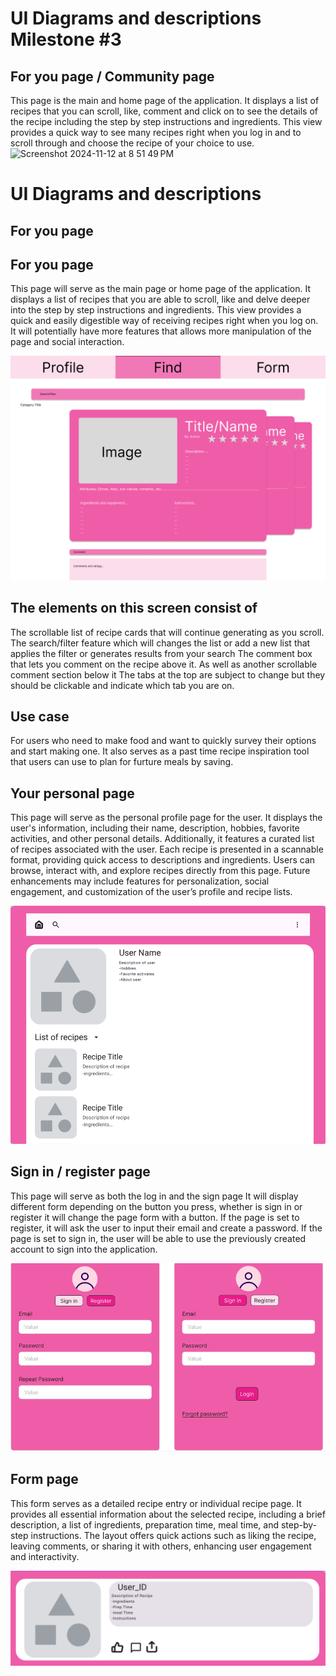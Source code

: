 # UI Diagrams and descriptions Milestone #3

## For you page / Community page

This page is the main and home page of the application. It displays a list of recipes that you can scroll, like, comment and click on to see the details of the recipe including the step by step instructions and ingredients. This view provides a quick way to see many recipes right when you log in and to scroll through and choose the recipe of your choice to use.
<img width="959" alt="Screenshot 2024-11-12 at 8 51 49 PM" src="https://github.com/user-attachments/assets/510ce19a-173b-47ce-9e97-fd395e2532f3">
# UI Diagrams and descriptions
## For you page

## For you page

This page will serve as the main page or home page of the application.
It displays a list of recipes that you are able to scroll, like and delve deeper into the step by step instructions and ingredients. This view provides a quick and easily digestible way of receiving recipes right when you log on. It will potentially have more features that allows more manipulation of the page and social interaction.

![Main Page UI diagram](main_page.png)

## The elements on this screen consist of

The scrollable list of recipe cards that will continue generating as you scroll.
The search/filter feature which will changes the list or add a new list that applies the filter or generates results from your search
The comment box that lets you comment on the recipe above it. As well as another scrollable comment section below it
The tabs at the top are subject to change but they should be clickable and indicate which tab you are on.

## Use case

For users who need to make food and want to quickly survey their options and start making one. It also serves as a past time recipe inspiration tool that users can use to plan for furture meals by saving.

## Your personal page

This page will serve as the personal profile page for the user. It displays the user's information, including their name, description, hobbies, favorite activities, and other personal details. Additionally, it features a curated list of recipes associated with the user. Each recipe is presented in a scannable format, providing quick access to descriptions and ingredients. Users can browse, interact with, and explore recipes directly from this page. Future enhancements may include features for personalization, social engagement, and customization of the user’s profile and recipe lists.

![Personal Page](Personal_Page.png)

## Sign in / register page

This page will serve as both the log in and the sign page
It will display different form depending on the button you press, whether is sign in or register it will change the page form with a button. If the page is set to register, it will ask the user to input their email and create a password. If the page is set to sign in, the user will be able to use the previously created account to sign into the application.

![Sign in / Register diagram](Login.png)

## Form page

This form serves as a detailed recipe entry or individual recipe page. It provides all essential information about the selected recipe, including a brief description, a list of ingredients, preparation time, meal time, and step-by-step instructions. The layout offers quick actions such as liking the recipe, leaving comments, or sharing it with others, enhancing user engagement and interactivity.

![Forms](Forms.png)
